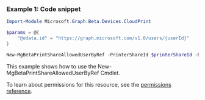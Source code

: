 ### Example 1: Code snippet

```powershellImport-Module Microsoft.Graph.Beta.Devices.CloudPrint

$params = @{
	"@odata.id" = "https://graph.microsoft.com/v1.0/users/{userId}"
}

New-MgBetaPrintShareAllowedUserByRef -PrinterShareId $printerShareId -BodyParameter $params
```
This example shows how to use the New-MgBetaPrintShareAllowedUserByRef Cmdlet.
To learn about permissions for this resource, see the [permissions reference](/graph/permissions-reference).

